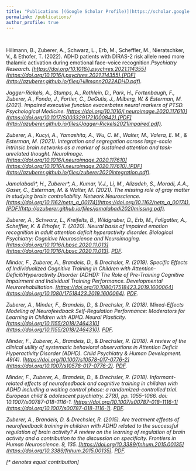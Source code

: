 ```yaml
---
title: "Publications [(Google Scholar Profile)](https://scholar.google.com/citations?user=b1cBJ1EAAAAJ)"
permalink: /publications/
author_profile: true
---
```

<br>

Hillmann, B., Zuberer, A., Schwarz, L., Erb, M., Scheffler, M., Nieratschker, V., \&  Ethofer, T. (2022). ADHD patients with DIRAS-2 risk allele need more thalamic activation during emotional face-voice recognition.<i>Psychiatry Research.<i> [https://doi.org/10.1016/j.psychres.2021.114355](https://doi.org/10.1016/j.psychres.2021.114355).[PDF](http://azuberer.github.io/files/Hillmann2022ADHD.pdf).


Jagger-Rickels, A., Stumps, A., Rothlein, D., Park, H., Fortenbaugh, F., Zuberer, A., Fonda, J., Fortier, C., DeGutis, J., Milberg, W. & Esterman, M. (2021). Impaired executive function exacerbates neural markers of PTSD. <i>Psychological Medicine.</i> [https://doi.org/10.1016/j.neuroimage.2020.117610](https://doi.org/10.1017/S0033291721000842).[PDF](http://azuberer.github.io/files/Jagger-Rickels2021Impaired.pdf). 


Zuberer, A., Kucyi, A., Yamashita, A., Wu, C. M., Walter, M., Valera, E. M., & Esterman, M. (2021). Integration and segregation across large-scale intrinsic brain networks as a marker of sustained attention and task-unrelated thought. <i>NeuroImage.</i> [https://doi.org/10.1016/j.neuroimage.2020.117610](https://doi.org/10.1016/j.neuroimage.2020.117610).[PDF](http://azuberer.github.io/files/zuberer2020integration.pdf). 

Jamalabadi\*, H., Zuberer\*, A., Kumar, V.J., Li, M., Alizadeh, S., Moradi, A.A., Gaser, C., Esterman, M. & Walter, M. (2021). The missing role of gray matter in studying brain controllability. <i>Network Neuroscience.</i> [https://doi.org/10.1162/netn_a_00174](https://doi.org/10.1162/netn_a_00174).[PDF](http://azuberer.github.io/files/jamalabadi2020missing.pdf). 

Zuberer, A., Schwarz, L., Kreifelts, B., Wildgruber, D., Erb, M., Fallgatter, A., Scheffler, K. & Ethofer, T. (2020). Neural basis of impaired emotion recognition in adult attention deficit hyperactivity disorder. <i>Biological Psychiatry: Cognitive Neuroscience and Neuroimaging.</i> [https://doi.org/10.1016/j.bpsc.2020.11.013](https://doi.org/10.1016/j.bpsc.2020.11.013). [PDF](http://azuberer.github.io/files/zuberer2020neural.pdf).

Minder, F., Zuberer, A., Brandeis, D., & Drechsler, R. (2019). Specific Effects of Individualized Cognitive Training in Children with Attention-Deficit/Hyperactivity Disorder (ADHD): The Role of Pre-Training Cognitive Impairment and Individual Training Performance. <i>Developmental Neurorehabilitation.</i> [https://doi.org/10.1080/17518423.2019.1600064](https://doi.org/10.1080/17518423.2019.1600064). [PDF](http://azuberer.github.io/files/minder2019specific.pdf).


Zuberer, A., Minder, F., Brandeis, D., & Drechsler, R. (2018). Mixed-Effects Modeling of Neurofeedback Self-Regulation Performance: Moderators for Learning in Children with ADHD. <i>Neural Plasticity</i>. [https://doi.org/10.1155/2018/2464310](https://doi.org/10.1155/2018/2464310). [PDF](http://azuberer.github.io/files/zuberer2018mixed.pdf).

Minder, F., Zuberer, A., Brandeis, D., & Drechsler, R. (2018). A review of the clinical utility of systematic behavioral observations in Attention Deficit Hyperactivity Disorder (ADHD). <i>Child Psychiatry & Human Development</i>. 49(4). [https://doi.org/10.1007/s10578-017-0776-2](https://doi.org/10.1007/s10578-017-0776-2). [PDF](http://azuberer.github.io/files/minder2018review.pdf).

Minder, F., Zuberer, A., Brandeis, D., & Drechsler, R. (2018). Informant-related effects of neurofeedback and cognitive training in children with ADHD including a waiting control phase: a randomized-controlled trial. <i>European child & adolescent psychiatry</i>. 27(8), pp. 1055–1066. doi: 10.1007/s00787-018-1116-1. [https://doi.org/10.1007/s00787-018-1116-1](https://doi.org/10.1007/s00787-018-1116-1). [PDF](http://azuberer.github.io/files/minder2018informant.pdf).


Zuberer, A., Brandeis, D. & Drechsler, R. (2015). Are treatment effects of neurofeedback training in children with ADHD related to the successful regulation of brain activity? A review on the learning of regulation of brain activity and a contribution to the discussion on specificity. <i>Frontiers in Human Neuroscience</i>. 9, 135. [https://doi.org/10.3389/fnhum.2015.00135](https://doi.org/10.3389/fnhum.2015.00135). [PDF](http://azuberer.github.io/files/zuberer2015treatment.pdf).



[\* denotes equal contribution]